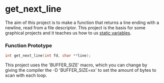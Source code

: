 # get_next_line

The aim of this project is to make  a function that returns a line ending with a newline, read from a file descriptor.
This project is the basis for some graphical projects and it teaches us how to us [static variables](https://en.wikipedia.org/wiki/Static_variable).

### Function Prototype
```c
int	get_next_line(int fd, char **line);
```
This project uses the 'BUFFER_SIZE' macro, which you can change by giving the compiler the -D 'BUFFER_SIZE=xx' to set the amount of bytes to scan
with each loop.
